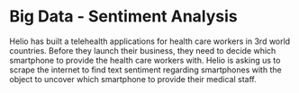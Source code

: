 # Big Data - Sentiment Analysis
Helio has built a telehealth applications for health care workers in 3rd world countries. Before they launch their business, they need to decide which smartphone to provide the health care workers with.  Helio is asking us to scrape the internet to find text sentiment regarding smartphones with the object to uncover which smartphone to provide their medical staff. 
